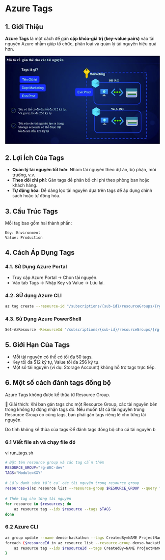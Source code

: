 # Azure Tags

## 1. Giới Thiệu  
**Azure Tags** là một cách để gán **cặp khóa-giá trị (key-value pairs)** vào tài nguyên Azure nhằm giúp tổ chức, phân loại và quản lý tài nguyên hiệu quả hơn.

![type](../assets/section2/tag.png)

## 2. Lợi Ích Của Tags  
- **Quản lý tài nguyên tốt hơn**: Nhóm tài nguyên theo dự án, bộ phận, môi trường, v.v.  
- **Theo dõi chi phí**: Gán tags để phân bổ chi phí theo phòng ban hoặc khách hàng.  
- **Tự động hóa**: Dễ dàng lọc tài nguyên dựa trên tags để áp dụng chính sách hoặc tự động hóa.  

## 3. Cấu Trúc Tags  
Mỗi tag bao gồm hai thành phần:  
```plaintext
Key: Environment
Value: Production  
```

## 4. Cách Áp Dụng Tags
### 4.1. Sử Dụng Azure Portal
- Truy cập Azure Portal → Chọn tài nguyên.
- Vào tab Tags → Nhập Key và Value → Lưu lại.

### 4.2. SỬ dụng Azure CLI
```sh
az tag create --resource-id "/subscriptions/{sub-id}/resourceGroups/{rg-name}/providers/Microsoft.Compute/virtualMachines/{vm-name}" --tags Environment=Production Owner="IT Team"
```

### 4.3. Sử Dụng Azure PowerShell
```sh
Set-AzResource -ResourceId "/subscriptions/{sub-id}/resourceGroups/{rg-name}/providers/Microsoft.Compute/virtualMachines/{vm-name}" -Tag @{Environment="Production"; Owner="IT Team"} -Force
```

## 5. Giới Hạn Của Tags
- Mỗi tài nguyên có thể có tối đa 50 tags.
- Key tối đa 512 ký tự, Value tối đa 256 ký tự.
- Một số tài nguyên (ví dụ: Storage Account) không hỗ trợ tags trực tiếp.

## 6. Một số cách đánh tags đồng bộ 

Azure Tags không được kế thừa từ Resource Group.

📌 Giải thích:
Khi bạn gán tags cho một Resource Group, các tài nguyên bên trong không tự động nhận tags đó.
Nếu muốn tất cả tài nguyên trong Resource Group có cùng tags, bạn phải gán tags riêng lẻ cho từng tài nguyên.

Do tính không kế thừa của tags
Để đânh tags đồng bộ cho cá tài nguyên b

### 6.1 Viết file sh và chạy file đó   
vi run_tags.sh
```sh
# Đặt tên resource group và các tag cần thêm
RESOURCE_GROUP="rg-ABC-dev"
TAGS="Module=XXY"

# Lấy danh sách tất cả các tài nguyên trong resource group
resources=$(az resource list --resource-group $RESOURCE_GROUP --query "[].id" -o tsv)

# Thêm tag cho từng tài nguyên
for resource in $resources; do
    az resource tag --ids $resource --tags $TAGS
done

```


### 6.2 Azure CLI
```sh
az group update --name denso-hackathon --tags CreatedBy=NAME ProjectName=PROJECT Module=MODULE Environment=DEV
foreach ($resourceId in az resource list --resource-group denso-hackathon --query "[].id" -o tsv) {
    az resource tag --ids $resourceId --tags CreatedBy=NAME ProjectName=PROJECT Module=MODULE Environment=DEV
}
```